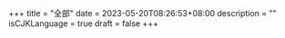 +++
title = "全部"
date = 2023-05-20T08:26:53+08:00
description = ""
isCJKLanguage = true
draft = false
+++